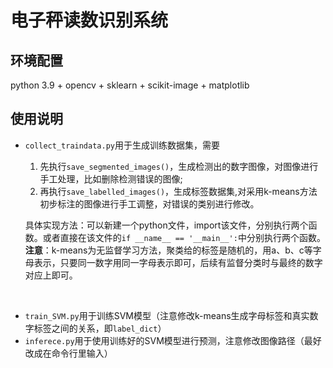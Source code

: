 # 电子秤读数识别系统

## 环境配置

python 3.9 + opencv + sklearn + scikit-image + matplotlib

## 使用说明

- `collect_traindata.py`用于生成训练数据集，需要
  1. 先执行`save_segmented_images()`，生成检测出的数字图像，对图像进行手工处理，比如删除检测错误的图像;
  2. 再执行`save_labelled_images()`，生成标签数据集,对采用k-means方法初步标注的图像进行手工调整，对错误的类别进行修改。

    具体实现方法：可以新建一个python文件，import该文件，分别执行两个函数。或者直接在该文件的`if __name__ == '__main__':`中分别执行两个函数。
    **注意**：k-means为无监督学习方法，聚类给的标签是随机的，用a、b、c等字母表示，只要同一数字用同一字母表示即可，后续有监督分类时与最终的数字对应上即可。
<br>

- `train_SVM.py`用于训练SVM模型（注意修改k-means生成字母标签和真实数字标签之间的关系，即`label_dict`）
- `inferece.py`用于使用训练好的SVM模型进行预测，注意修改图像路径（最好改成在命令行里输入）
